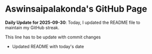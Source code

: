 # Aswinsaipalakonda's GitHub Page

**Daily Update for 2025-09-30**: Today, I updated the README file to maintain my GitHub streak.

This line has to be update with commit changes
 - Updated README with today's date 
